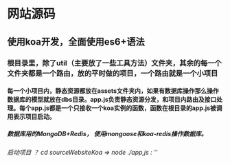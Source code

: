 # 网站源码
## 使用koa开发，全面使用es6+语法
### 根目录里，除了util（主要放了一些工具方法）文件夹，其余的每一个文件夹都是一个路由，放的平时做的项目，一个路由就是一个小项目
#### 每一个小项目内，静态资源都放在assets文件夹内，如果有数据库操作那么操作数据库的模型就放在dbs目录。app.js负责静态资源分发，和项目内路由及接口处理。每个app.js都是一个只接收一个koa实例的函数，函数在根目录的app.js被调用表示项目启动。
##### 数据库用的MongoDB+Redis， 使用mongoose和koa-redis操作数据库。
###### 启动项目 ？ cd sourceWebsiteKoa => node ./app,js : ''
